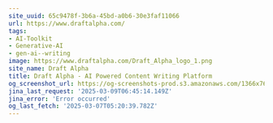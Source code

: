 ```yaml
---
site_uuid: 65c9478f-3b6a-45bd-a0b6-30e3faf11066
url: https://www.draftalpha.com/
tags:
- AI-Toolkit
- Generative-AI
- gen-ai--writing
image: https://www.draftalpha.com/Draft_Alpha_logo_1.png
site_name: Draft Alpha
title: Draft Alpha - AI Powered Content Writing Platform
og_screenshot_url: https://og-screenshots-prod.s3.amazonaws.com/1366x768/80/false/9fc5f0e0ccfd0e1d1f1765a4bf0636e53c5ac0ca0a9c386b1da131453723cf88.jpeg
jina_last_request: '2025-03-09T06:45:14.149Z'
jina_error: 'Error occurred'
og_last_fetch: '2025-03-07T05:20:39.782Z'
---
```



